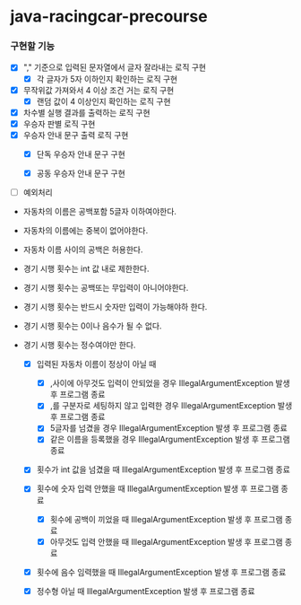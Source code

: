 # java-racingcar-precourse

### 구현할 기능

- [x] "," 기준으로 입력된 문자열에서 글자 잘라내는 로직 구현
    - [x] 각 글자가 5자 이하인지 확인하는 로직 구현
- [x] 무작위값 가져와서 4 이상 조건 거는 로직 구현
    - [x] 랜덤 값이 4 이상인지 확인하는 로직 구현
- [x] 차수별 실행 결과를 출력하는 로직 구현
- [x] 우승자 판별 로직 구현
- [x] 우승자 안내 문구 출력 로직 구현
    - [x] 단독 우승자 안내 문구 구현
    - [x] 공동 우승자 안내 문구 구현


- [ ] 예외처리

- 자동차의 이름은 공백포함 5글자 이하여야한다.
- 자동차의 이름에는 중복이 없어야한다.
- 자동차 이름 사이의 공백은 허용한다.
- 경기 시행 횟수는 int 값 내로 제한한다.
- 경기 시행 횟수는 공백또는 무입력이 아니어야한다.
- 경기 시행 횟수는 반드시 숫자만 입력이 가능해야하 한다.
- 경기 시행 횟수는 0이나 음수가 될 수 없다.
- 경기 시행 횟수는 정수여야만 한다.

    - [x] 입력된 자동차 이름이 정상이 아닐 때
        - [x] ,사이에 아무것도 입력이 안되었을 경우 IllegalArgumentException 발생 후 프로그램 종료
        - [x] ,를 구분자로 세팅하지 않고 입력한 경우 IllegalArgumentException 발생 후 프로그램 종료
        - [x] 5글자를 넘겼을 경우 IllegalArgumentException 발생 후 프로그램 종료
        - [x] 같은 이름을 등록했을 경우 IllegalArgumentException 발생 후 프로그램 종료

    - [x] 횟수가 int 값을 넘겼을 때 IllegalArgumentException 발생 후 프로그램 종료

    - [x] 횟수에 숫자 입력 안했을 때 IllegalArgumentException 발생 후 프로그램 종료
        - [x] 횟수에 공백이 끼었을 때 IllegalArgumentException 발생 후 프로그램 종료
        - [x] 아무것도 입력 안했을 때 IllegalArgumentException 발생 후 프로그램 종료

    - [x] 횟수에 음수 임력했을 때 IllegalArgumentException 발생 후 프로그램 종료 
  
    - [x] 정수형 아닐 때 IllegalArgumentException 발생 후 프로그램 종료 

